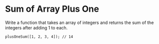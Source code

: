 # Sum of Array Plus One

Write a function that takes an array of integers and returns the sum of the integers after adding 1 to each.

```
plusOneSum([1, 2, 3, 4]); // 14
```
